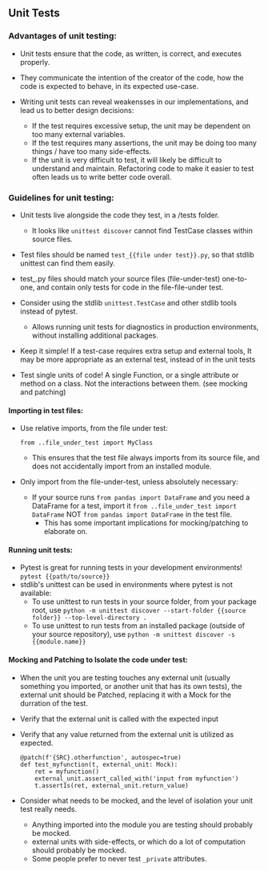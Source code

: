 ## Unit Tests

### Advantages of unit testing:

- Unit tests ensure that the code, as written, is correct, and executes
  properly.
- They communicate the intention of the creator of the code, how the code is
  expected to behave, in its expected use-case.

- Writing unit tests can reveal weakensses in our implementations, and lead us
  to better design decisions:
  - If the test requires excessive setup, the unit may be dependent on too many
    external variables.
  - If the test requires many assertions, the unit may be doing too many things
    / have too many side-effects.
  - If the unit is very difficult to test, it will likely be difficult to
    understand and maintain. Refactoring code to make it easier to test often
    leads us to write better code overall.

### Guidelines for unit testing:

- Unit tests live alongside the code they test, in a /tests folder.
  - It looks like `unittest discover` cannot find TestCase classes within source
    files.

- Test files should be named `test_{{file under test}}.py`, so that stdlib
  unittest can find them easily.

- test\_.py files should match your source files (file-under-test) one-to-one,
  and contain only tests for code in the file-file-under test.

- Consider using the stdlib `unittest.TestCase` and other stdlib tools instead
  of pytest.
  - Allows running unit tests for diagnostics in production environments,
    without installing additional packages.

- Keep it simple! If a test-case requires extra setup and external tools, It may
  be more appropriate as an external test, instead of in the unit tests

- Test single units of code! A single Function, or a single attribute or method
  on a class. Not the interactions between them. (see mocking and patching)

#### Importing in test files:

- Use relative imports, from the file under test:

  ```
  from ..file_under_test import MyClass
  ```

  - This ensures that the test file always imports from its source file, and
    does not accidentally import from an installed module.

- Only import from the file-under-test, unless absolutely necessary:
  - If your source runs `from pandas import DataFrame` and you need a DataFrame
    for a test, import it `from ..file_under_test import DataFrame` NOT
    `from pandas import DataFrame` in the test file.
    - This has some important implications for mocking/patching to elaborate on.

#### Running unit tests:

- Pytest is great for running tests in your development environments!
  `pytest {{path/to/source}}`
- stdlib's unittest can be used in environments where pytest is not available:
  - To use unittest to run tests in your source folder, from your package root,
    use
    `python -m unittest discover --start-folder {{source folder}} --top-level-directory .`
  - To use unittest to run tests from an installed package (outside of your
    source repository), use `python -m unittest discover -s {{module.name}}`

#### Mocking and Patching to Isolate the code under test:

- When the unit you are testing touches any external unit (usually something you
  imported, or another unit that has its own tests), the external unit should be
  Patched, replacing it with a Mock for the durration of the test.

- Verify that the external unit is called with the expected input
- Verify that any value returned from the external unit is utilized as expected.

  ```
  @patch(f'{SRC}.otherfunction', autospec=true)
  def test_myfunction(t, external_unit: Mock):
      ret = myfunction()
      external_unit.assert_called_with('input from myfunction')
      t.assertIs(ret, external_unit.return_value)

  ```

- Consider what needs to be mocked, and the level of isolation your unit test
  really needs.
  - Anything imported into the module you are testing should probably be mocked.
  - external units with side-effects, or which do a lot of computation should
    probably be mocked.
  - Some people prefer to never test `_private` attributes.
